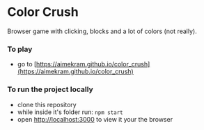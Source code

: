 # Color Crush

Browser game with clicking, blocks and a lot of colors (not really).

### To play

* go to [https://aimekram.github.io/color_crush](https://aimekram.github.io/color_crush)


### To run the project locally

* clone this repository
* while inside it's folder run: `npm start`
* open [http://localhost:3000](http://localhost:3000) to view it your the browser


